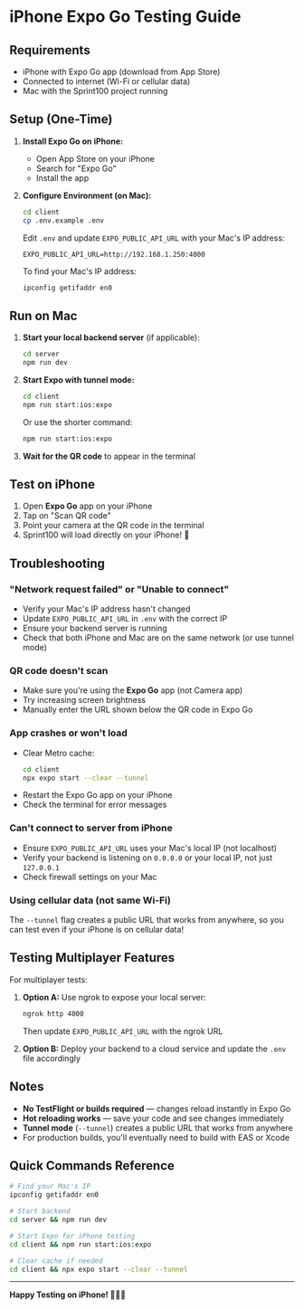 # iPhone Expo Go Testing Guide

## Requirements
- iPhone with Expo Go app (download from App Store)
- Connected to internet (Wi-Fi or cellular data)
- Mac with the Sprint100 project running

## Setup (One-Time)

1. **Install Expo Go on iPhone:**
   - Open App Store on your iPhone
   - Search for "Expo Go"
   - Install the app

2. **Configure Environment (on Mac):**
   ```bash
   cd client
   cp .env.example .env
   ```
   
   Edit `.env` and update `EXPO_PUBLIC_API_URL` with your Mac's IP address:
   ```
   EXPO_PUBLIC_API_URL=http://192.168.1.250:4000
   ```
   
   To find your Mac's IP address:
   ```bash
   ipconfig getifaddr en0
   ```

## Run on Mac

1. **Start your local backend server** (if applicable):
   ```bash
   cd server
   npm run dev
   ```

2. **Start Expo with tunnel mode:**
   ```bash
   cd client
   npm run start:ios:expo
   ```
   
   Or use the shorter command:
   ```bash
   npm run start:ios:expo
   ```

3. **Wait for the QR code** to appear in the terminal

## Test on iPhone

1. Open **Expo Go** app on your iPhone
2. Tap on "Scan QR code"
3. Point your camera at the QR code in the terminal
4. Sprint100 will load directly on your iPhone! 🎉

## Troubleshooting

### "Network request failed" or "Unable to connect"
- Verify your Mac's IP address hasn't changed
- Update `EXPO_PUBLIC_API_URL` in `.env` with the correct IP
- Ensure your backend server is running
- Check that both iPhone and Mac are on the same network (or use tunnel mode)

### QR code doesn't scan
- Make sure you're using the **Expo Go** app (not Camera app)
- Try increasing screen brightness
- Manually enter the URL shown below the QR code in Expo Go

### App crashes or won't load
- Clear Metro cache:
  ```bash
  cd client
  npx expo start --clear --tunnel
  ```
- Restart the Expo Go app on your iPhone
- Check the terminal for error messages

### Can't connect to server from iPhone
- Ensure `EXPO_PUBLIC_API_URL` uses your Mac's local IP (not localhost)
- Verify your backend is listening on `0.0.0.0` or your local IP, not just `127.0.0.1`
- Check firewall settings on your Mac

### Using cellular data (not same Wi-Fi)
The `--tunnel` flag creates a public URL that works from anywhere, so you can test even if your iPhone is on cellular data!

## Testing Multiplayer Features

For multiplayer tests:
1. **Option A:** Use ngrok to expose your local server:
   ```bash
   ngrok http 4000
   ```
   Then update `EXPO_PUBLIC_API_URL` with the ngrok URL

2. **Option B:** Deploy your backend to a cloud service and update the `.env` file accordingly

## Notes

- **No TestFlight or builds required** — changes reload instantly in Expo Go
- **Hot reloading works** — save your code and see changes immediately
- **Tunnel mode** (`--tunnel`) creates a public URL that works from anywhere
- For production builds, you'll eventually need to build with EAS or Xcode

## Quick Commands Reference

```bash
# Find your Mac's IP
ipconfig getifaddr en0

# Start backend
cd server && npm run dev

# Start Expo for iPhone testing
cd client && npm run start:ios:expo

# Clear cache if needed
cd client && npx expo start --clear --tunnel
```

---

**Happy Testing on iPhone! 🏃‍♂️📱**
